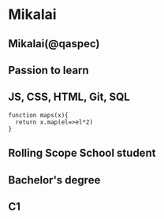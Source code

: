 # Mikalai
## Mikalai(@qaspec)
## Passion to learn
## JS, CSS, HTML, Git, SQL
```
function maps(x){
  return x.map(el=>el*2)
}
 ```
## Rolling Scope School student 
## Bachelor's degree
## C1
